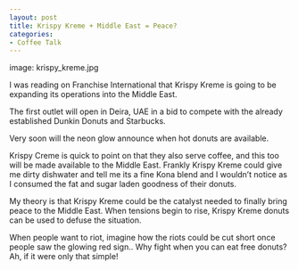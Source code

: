 ```yaml
---
layout: post
title: Krispy Kreme + Middle East = Peace?
categories:
- Coffee Talk
---
```

image: krispy_kreme.jpg

I was reading on Franchise International that Krispy Kreme is going to be expanding its operations into the Middle East.

The first outlet will open in Deira, UAE in a bid to compete with the already established Dunkin Donuts and Starbucks.

Very soon will the neon glow announce when hot donuts are available.

Krispy Creme is quick to point on that they also serve coffee, and this too will be made available to the Middle East.  Frankly Krispy Kreme could give me dirty dishwater and tell me its a fine Kona blend and I wouldn’t notice as I consumed the fat and sugar laden goodness of their donuts.

My theory is that Krispy Kreme could be the catalyst needed to finally bring peace to the Middle East.  When tensions begin to rise, Krispy Kreme donuts can be used to defuse the situation.

When people want to riot, imagine how the riots could be cut short once people saw the glowing red sign.. Why fight when you can eat free donuts?  Ah, if it were only that simple!